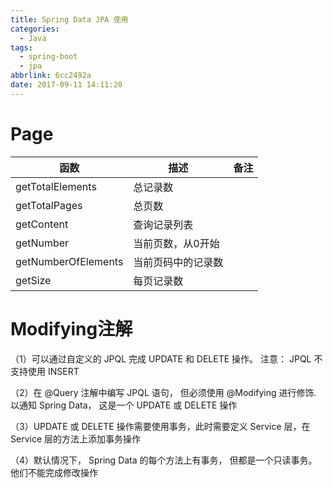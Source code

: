 ```yaml
---
title: Spring Data JPA 使用
categories:
  - Java
tags:
  - spring-boot
  - jpa
abbrlink: 6cc2492a
date: 2017-09-11 14:11:20
---
```


# Page<T>

| 函数                | 描述               | 备注 |
| ------------------- | ------------------ | ---- |
| getTotalElements    | 总记录数           |      |
| getTotalPages       | 总页数             |      |
| getContent          | 查询记录列表       |      |
| getNumber           | 当前页数，从0开始  |      |
| getNumberOfElements | 当前页码中的记录数 |      |
| getSize             | 每页记录数         |      |



# Modifying注解

（1）可以通过自定义的 JPQL 完成 UPDATE 和 DELETE 操作。 注意： JPQL 不支持使用 INSERT

（2）在 @Query 注解中编写 JPQL 语句， 但必须使用 @Modifying 进行修饰. 以通知 Spring Data， 这是一个 UPDATE 或 DELETE 操作

（3）UPDATE 或 DELETE 操作需要使用事务，此时需要定义 Service 层，在 Service 层的方法上添加事务操作

（4）默认情况下， Spring Data 的每个方法上有事务， 但都是一个只读事务。 他们不能完成修改操作